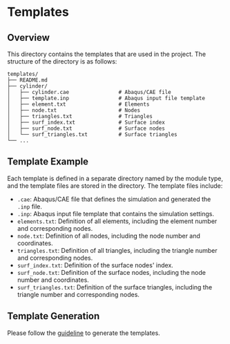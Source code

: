 # Templates

## Overview

This directory contains the templates that are used in the project. The structure of the directory is as follows:

```plaintext
templates/
├── README.md
├── cylinder/
│   ├── cylinder.cae                # Abaqus/CAE file
│   ├── template.inp                # Abaqus input file template
│   ├── element.txt                 # Elements
│   ├── node.txt                    # Nodes
│   ├── triangles.txt               # Triangles
│   ├── surf_index.txt              # Surface index
│   ├── surf_node.txt               # Surface nodes
│   └── surf_triangles.txt          # Surface triangles
└── ...
```

## Template Example

Each template is defined in a separate directory named by the module type, and the template files are stored in the directory. The template files include:

- `.cae`: Abaqus/CAE file that defines the simulation and generated the `.inp` file.
- `.inp`: Abaqus input file template that contains the simulation settings.
- `elements.txt`: Definition of all elements, including the element number and corresponding nodes.
- `node.txt`: Definition of all nodes, including the node number and coordinates.
- `triangles.txt`: Definition of all triangles, including the triangle number and corresponding nodes.
- `surf_index.txt`: Definition of the surface nodes' index.
- `surf_node.txt`: Definition of the surface nodes, including the node number and coordinates.
- `surf_triangles.txt`: Definition of the surface triangles, including the triangle number and corresponding nodes.

## Template Generation

Please follow the [guideline](../guideline.ipynb) to generate the templates.
